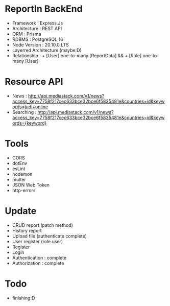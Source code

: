 # ReportIn BackEnd
+ Framework : Express.Js
+ Architecture : REST API
+ ORM : Prisma
+ RDBMS : PostgreSQL 16
+ Node Version : 20.10.0 LTS
+ Layerred Architecture (maybe:D)
+ Relationship : + [User] one-to-many [ReportData] && + [Role] one-to-many [User]

# Resource API 
+ News : http://api.mediastack.com/v1/news?access_key=7758f217cec633bce32bce6f5835481e&countries=id&keywords=judi+online
+ Searching : http://api.mediastack.com/v1/news?access_key=7758f217cec633bce32bce6f5835481e&countries=id&keywords={keyword}

# Tools
+ CORS
+ dotEnv
+ esLint
+ nodemon
+ multer
+ JSON Web Token 
+ http-errors

# Update
+ CRUD report (patch method)
+ History report
+ Upload file (authenticate complete)
+ User register (role user)
+ Register
+ Login
+ Authentication : complete
+ Authorization :  complete

# Todo
+ finishing:D
